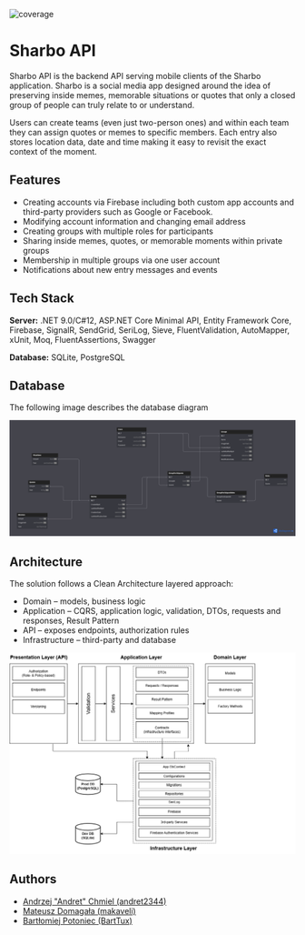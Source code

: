 ![coverage](https://img.shields.io/endpoint?url=https%3A%2F%2Fraw.githubusercontent.com%2Fmakaveli404%2Fsharbo-api%2Fbadges%2F.github%2Fbadges%2Fcoverage.json&cacheSeconds=60)
# Sharbo API

Sharbo API is the backend API serving mobile clients of the Sharbo application.
Sharbo is a social media app designed around the idea of preserving inside memes, memorable situations or quotes that only a closed group of people can truly relate to or understand.

Users can create teams (even just two-person ones) and within each team they can assign quotes or memes to specific members. Each entry also stores location data, date and time making it easy to revisit the exact context of the moment.


## Features

- Creating accounts via Firebase including both custom app accounts and third-party providers such as Google or Facebook.
- Modifying account information and changing email address
- Creating groups with multiple roles for participants
- Sharing inside memes, quotes, or memorable moments within private groups
- Membership in multiple groups via one user account
- Notifications about new entry messages and events


## Tech Stack

**Server:** .NET 9.0/C#12, ASP.NET Core Minimal API, Entity Framework Core, Firebase, SignalR, SendGrid, SeriLog, Sieve, FluentValidation, AutoMapper, xUnit, Moq, FluentAssertions, Swagger

**Database:** SQLite, PostgreSQL


## Database

The following image describes the database diagram

![The following image describes the database diagram](database_diagram.png)


## Architecture

The solution follows a Clean Architecture layered approach:

- Domain – models, business logic
- Application – CQRS, application logic, validation, DTOs, requests and responses, Result Pattern
- API – exposes endpoints, authorization rules
- Infrastructure – third-party and database

![The solution follows a Clean Architecture layered approach](architecture_diagram.png)


## Authors

- [Andrzej "Andret" Chmiel (andret2344)](https://github.com/andret2344)
- [Mateusz Domagała (makaveli)](https://github.com/makaveli404)
- [Bartłomiej Potoniec (BartTux)](https://github.com/BartTux)



